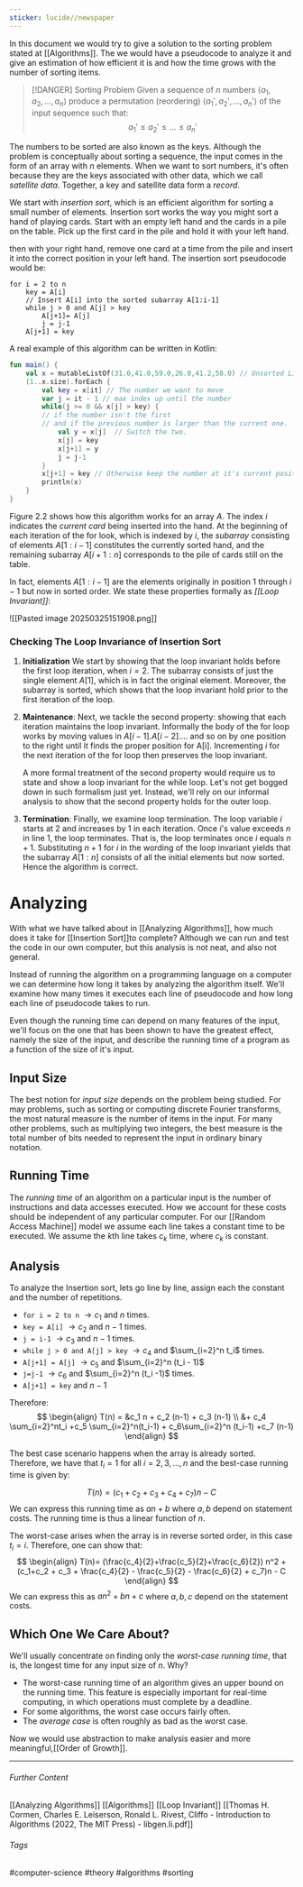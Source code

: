 ```yaml
---
sticker: lucide//newspaper
---
```

In this document we would try to give a solution to the sorting problem stated at [[Algorithms]]. The we would have a pseudocode to analyze it and give an estimation of how efficient it is and how the time grows with the number of sorting items.

> [!DANGER] Sorting Problem
> Given a sequence of $n$ numbers $\langle a_1,a_2, \dots, a_n\rangle$ produce a permutation (reordering) $\langle a_1' ,a_2',\dots,a_n'\rangle$ of the input sequence such that:
> $$ a_1' \leq a_2' \leq\dots \leq a_n' $$

The numbers to be sorted are also known as the keys. Although the problem is conceptually about sorting a sequence, the input comes in the form of an array with $n$ elements. When we want to sort numbers, it's often because they are the keys associated with other data, which we call *satellite data*.  Together, a key and satellite data form a *record*. 

We start with *insertion sort*, which is an efficient algorithm for sorting a small number of elements. Insertion sort works the way you might sort a hand of playing cards. Start with an empty left hand and the cards in a pile on the table. Pick up the first card in the pile and hold it with your left hand. 

then with your right hand, remove one card at a time from the pile and insert it into the correct position in your left hand. The insertion sort pseudocode would be:

```
for i = 2 to n
	key = A[i]
	// Insert A[i] into the sorted subarray A[1:i-1]
	while j > 0 and A[j] > key
		A[j+1]= A[j]
		j = j-1
	A[j+1] = key
```

A real example of this algorithm can be written in Kotlin:

```kotlin
fun main() {
	val x = mutableListOf(31.0,41.0,59.0,26.0,41.2,58.0) // Unsorted List
	(1..x.size).forEach {
		val key = x[it] // The number we want to move
		var j = it - 1 // max index up until the number
		while(j >= 0 && x[j] > key) { 
		// if the number isn't the first
		// and if the previous number is larger than the current one. 
			val y = x[j]  // Switch the two.
			x[j] = key
			x[j+1] = y
			j = j-1
		}
		x[j+1] = key // Otherwise keep the number at it's current position.
		println(x)
	}
}
```

Figure 2.2 shows how this algorithm works for an array $A$. The index $i$ indicates the *current card* being inserted into the hand. At the beginning of each iteration of the for look, which is indexed by $i$, the *subarray* consisting of elements $A[1:i-1]$  constitutes the currently sorted hand, and the remaining subarray $A[i+1:n]$  corresponds to the pile of cards still on the table.

In fact, elements $A[1:i-1]$ are the elements originally in position $1$ through $i-1$ but now in sorted order. We state these properties formally as *[[Loop Invariant]]*:


![[Pasted image 20250325151908.png]]

### Checking The Loop Invariance of Insertion Sort
1. **Initialization** We start by showing that the loop invariant holds before the first loop iteration, when $i = 2$. The subarray consists of just the single element $A[1]$, which is in fact the original element. Moreover, the subarray is sorted, which shows that the loop invariant hold prior to the first iteration of the loop.
2. **Maintenance**: Next, we tackle the second property: showing that each iteration maintains the loop invariant. Informally the body of the for loop works by moving values in $A[i-1]. A[i-2]. \dots$  and so on by one position to the right until it finds the proper position for A[i]. Incrementing $i$ for the next iteration of the for loop then preserves the loop invariant.
   
   A more formal treatment of the second property would require us to state and show a loop invariant for the while loop. Let's not get bogged down in such formalism just yet. Instead, we'll rely on our informal analysis to show that the second property holds for the outer loop.
3. **Termination**: Finally, we examine loop termination. The loop variable $i$ starts at 2 and increases by 1 in each iteration. Once $i$'s value exceeds $n$ in line $1$, the loop terminates. That is, the loop terminates once $i$ equals $n+1$. Substituting $n+1$ for $i$ in the wording of the loop invariant yields that the subarray $A[1:n]$ consists of all the initial elements but now sorted. Hence the algorithm is correct.

# Analyzing
With what we have talked about in [[Analyzing Algorithms]], how much does it take for [[Insertion Sort]]to complete? Although we can run and test the code in our own computer, but this analysis is not neat, and also not general.

Instead of running the algorithm on a programming language on a computer we can determine how long it takes by analyzing the algorithm itself. We'll examine how many times it executes each line of pseudocode and how long each line of pseudocode takes to run.

Even though the running time can depend on many features of the input, we'll focus on the one that has been shown to have the greatest effect, namely the size of the input, and describe the running time of a program as a function of the size of it's input.

## Input Size
The best notion for *input size* depends on the problem being studied. For may problems, such as sorting or computing discrete Fourier transforms, the most natural measure is the number of items in the input.  For many other problems, such as multiplying two integers, the best measure is the total number of bits needed to represent the input in ordinary binary notation.

## Running Time
The *running time* of an algorithm on a particular input is the number of instructions and data accesses executed. How we account for these costs should be independent of any particular computer. For our [[Random Access Machine]] model we assume each line takes a constant time to be executed. We assume the $k$th line takes $c_k$ time, where $c_k$ is constant.

## Analysis
To analyze the Insertion sort, lets go line by line, assign each the constant and the number of repetitions.

- `for i = 2 to n`  $\rightarrow c_1$ and $n$ times.
- `key = A[i]` $\rightarrow c_2$ and $n-1$ times.
- `j = i-1` $\rightarrow c_3$ and $n-1$ times.
- `while j > 0 and A[j] > key` $\rightarrow c_4$ and $\sum_{i=2}^n t_i$ times.
- `A[j+1] = A[j]` $\rightarrow c_5$ and $\sum_{i=2}^n (t_i - 1)$ 
- `j=j-1` $\rightarrow c_6$ and $\sum_{i=2}^n (t_i -1)$ times.
- `A[j+1] = key` and $n-1$ 

Therefore:
$$
\begin{align}
T(n) = &c_1 n + c_2 (n-1) + c_3 (n-1) \\ &+ c_4 \sum_{i=2}^nt_i +c_5 \sum_{i=2}^n(t_i-1) + c_6\sum_{i=2}^n (t_i-1) +c_7 (n-1) 
\end{align}
$$

The best case scenario happens when the array is already sorted. Therefore, we have that $t_i=1$ for all $i = 2,3,\dots,n$ and the best-case running time is given by:

$$
T(n) = (c_1 + c_2+c_3+ c_4+c_7)n - C
$$
We can express this running time as $an+b$ where $a,b$ depend on statement costs. The running time is thus a linear function of $n$.

The worst-case arises when the array is in reverse sorted order, in this case $t_i = i$. Therefore, one can show that:
$$
\begin{align}
T(n)= (\frac{c_4}{2}+\frac{c_5}{2}+\frac{c_6}{2}) n^2 + (c_1+c_2 + c_3 + \frac{c_4}{2} - \frac{c_5}{2} - \frac{c_6}{2} + c_7)n - C
\end{align}
$$
We can express this as $an^2+bn +c$ where $a,b,c$ depend on the statement costs.

## Which One We Care About?
We'll usually concentrate on finding only the *worst-case running time*, that is, the longest time for any input size of $n$. Why?
- The worst-case running time of an algorithm gives an upper bound on the running time. This feature is especially important for real-time computing, in which operations must complete by a deadline.
- For some algorithms, the worst case occurs fairly often.
- The *average case* is often roughly as bad as the worst case. 

Now we would use abstraction to make analysis easier and more meaningful,[[Order of Growth]].

---
###### Further Content
[[Analyzing Algorithms]]
[[Algorithms]]
[[Loop Invariant]]
[[Thomas H. Cormen, Charles E. Leiserson, Ronald L. Rivest, Cliffo - Introduction to Algorithms (2022, The MIT Press) - libgen.li.pdf]]
###### Tags
#computer-science #theory #algorithms #sorting 